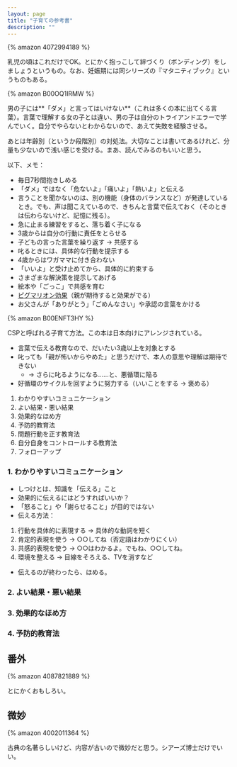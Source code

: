 ```yaml
---
layout: page
title: "子育ての参考書"
description: ""
---
```


{% amazon 4072994189 %}

乳児の頃はこれだけでOK。とにかく抱っこして絆づくり（ボンディング）をしましょうというもの。なお、妊娠期には同シリーズの『マタニティブック』というものもある。

{% amazon B00OQ1IRMW %}

男の子には**「ダメ」と言ってはいけない**（これは多くの本に出てくる言葉）。言葉で理解する女の子とは違い、男の子は自分のトライアンドエラーで学んでいく。自分でやらないとわからないので、あえて失敗を経験させる。

あとは年齢別（というか段階別）の対処法。大切なことは書いてあるけれど、分量も少ないので浅い感じを受ける。まあ、読んでみるのもいいと思う。

以下、メモ：

* 毎日7秒間抱きしめる
* 「ダメ」ではなく「危ないよ」「痛いよ」「熱いよ」と伝える
* 言うことを聞かないのは、別の機能（身体のバランスなど）が発達しているとき。でも、声は聞こえているので、きちんと言葉で伝えておく（そのときは伝わらないけど、記憶に残る）。
* 急に止まる練習をすると、落ち着く子になる
* 3歳からは自分の行動に責任をとらせる
* 子どもの言った言葉を繰り返す → 共感する
* 叱るときには、具体的な行動を提示する
* 4歳からはワガママに付き合わない
* 「いいよ」と受け止めてから、具体的に約束する
* さまざまな解決策を提示してあげる
* 絵本や「ごっこ」で共感を育む
* [ピグマリオン効果](https://ja.wikipedia.org/wiki/%E3%83%94%E3%82%B0%E3%83%9E%E3%83%AA%E3%82%AA%E3%83%B3%E5%8A%B9%E6%9E%9C)（親が期待すると効果がでる）
* お父さんが「ありがとう」「ごめんなさい」や承認の言葉をかける

{% amazon B00ENFT3HY %}

CSPと呼ばれる子育て方法。この本は日本向けにアレンジされている。

* 言葉で伝える教育なので、だいたい3歳以上を対象とする
* 叱っても「親が怖いからやめた」と思うだけで、本人の意思や理解は期待できない
  * → さらに叱るようになる……と、悪循環に陥る
* 好循環のサイクルを回すように努力する（いいことをする → 褒める）

1. わかりやすいコミュニケーション
2. よい結果・悪い結果
3. 効果的なほめ方
4. 予防的教育法
5. 問題行動を正す教育法
6. 自分自身をコントロールする教育法
7. フォローアップ

### 1. わかりやすいコミュニケーション

* しつけとは、知識を「伝える」こと
* 効果的に伝えるにはどうすればいいか？
* 「怒ること」や「謝らせること」が目的ではない
* 伝える方法：

1. 行動を具体的に表現する → 具体的な動詞を短く
2. 肯定的表現を使う → ○○してね（否定語はわかりにくい）
3. 共感的表現を使う → ○○はわかるよ。でもね、○○してね。
4. 環境を整える → 目線をそろえる、TVを消すなど

* 伝えるのが終わったら、ほめる。

### 2. よい結果・悪い結果

### 3. 効果的なほめ方

### 4. 予防的教育法

## 番外

{% amazon 4087821889 %}

とにかくおもしろい。

## 微妙

{% amazon 4002011364 %}

古典の名著らしいけど、内容が古いので微妙だと思う。シアーズ博士だけでいい。
